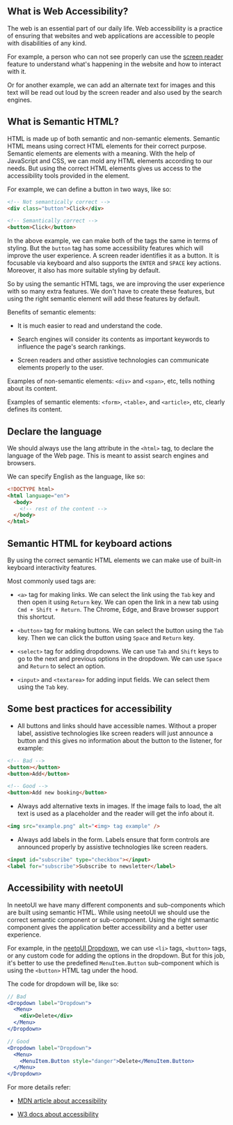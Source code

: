 ## What is Web Accessibility?

The web is an essential part of our daily life. Web accessibility is a practice of ensuring that websites and web applications are accessible to people with disabilities of any kind.

For example, a person who can not see properly can use the [screen reader](https://blog.hubspot.com/website/screen-reader-accessibility) feature to understand what's happening in the website and how to interact with it.

Or for another example, we can add an alternate text for images and this text will be read out loud by the screen reader and also used by the search engines.

## What is Semantic HTML?

HTML is made up of both semantic and non-semantic elements. Semantic HTML means using correct HTML elements for their correct purpose. Semantic elements are elements with a meaning. With the help of JavaScript and CSS, we can mold any HTML elements according to our needs. But using the correct HTML elements gives us access to the accessibility tools provided in the element.

For example, we can define a button in two ways, like so:

```html
<!-- Not semantically correct -->
<div class="button">Click</div>

<!-- Semantically correct -->
<button>Click</button>
```

In the above example, we can make both of the tags the same in terms of styling. But the `button` tag has some accessibility features which will improve the user experience. A screen reader identifies it as a button. It is focusable via keyboard and also supports the `ENTER` and `SPACE` key actions. Moreover, it also has more suitable styling by default.

So by using the semantic HTML tags, we are improving the user experience with so many extra features. We don't have to create these features, but using the right semantic element will add these features by default.

Benefits of semantic elements:

- It is much easier to read and understand the code.

- Search engines will consider its contents as important keywords to influence the page's search rankings.

- Screen readers and other assistive technologies can communicate elements properly to the user.

Examples of non-semantic elements: `<div>` and `<span>`, etc, tells nothing about its content.

Examples of semantic elements: `<form>`, `<table>`, and `<article>`, etc, clearly defines its content.

## Declare the language

We should always use the lang attribute in the `<html>` tag, to declare the language of the Web page. This is meant to assist search engines and browsers.

We can specify English as the language, like so:

```html
<!DOCTYPE html>
<html language="en">
  <body>
    <!-- rest of the content -->
  </body>
</html>
```

## Semantic HTML for keyboard actions

By using the correct semantic HTML elements we can make use of built-in keyboard interactivity features.

Most commonly used tags are:

- `<a>` tag for making links. We can select the link using the `Tab` key and then open it using `Return` key. We can open the link in a new tab using `Cmd + Shift + Return`. The Chrome, Edge, and Brave browser support this shortcut.

- `<button>` tag for making buttons. We can select the button using the `Tab` key. Then we can click the button using `Space` and `Return` key.

- `<select>` tag for adding dropdowns. We can use `Tab` and `Shift` keys to go to the next and previous options in the dropdown. We can use `Space` and `Return` to select an option.

- `<input>` and `<textarea>` for adding input fields. We can select them using the `Tab` key.

## Some best practices for accessibility

- All buttons and links should have accessible names. Without a proper label, assistive technologies like screen readers will just announce a button and this gives no information about the button to the listener, for example:

```html
<!-- Bad -->
<button></button>
<button>Add</button>

<!-- Good -->
<button>Add new booking</button>
```

- Always add alternative texts in images. If the image fails to load, the alt text is used as a placeholder and the reader will get the info about it.

```html
<img src="example.png" alt="<img> tag example" />
```

- Always add labels in the form. Labels ensure that form controls are announced properly by assistive technologies like screen readers.

```html
<input id="subscribe" type="checkbox"></input>
<label for="subscribe">Subscribe to newsletter</label>
```

## Accessibility with neetoUI

In neetoUI we have many different components and sub-components which are built using semantic HTML. While using neetoUI we should use the correct semantic component or sub-component. Using the right semantic component gives the application better accessibility and a better user experience.

For example, in the [neetoUI Dropdown](https://neetoui.onrender.com/?path=/story/components-dropdown--default), we can use `<li>` tags, `<button>` tags, or any custom code for adding the options in the dropdown. But for this job, it's better to use the predefined `MenuItem.Button` sub-component which is using the `<button>` HTML tag under the hood.

The code for dropdown will be, like so:

```jsx
// Bad
<Dropdown label="Dropdown">
  <Menu>
    <div>Delete</div>
  </Menu>
</Dropdown>

// Good
<Dropdown label="Dropdown">
  <Menu>
    <MenuItem.Button style="danger">Delete</MenuItem.Button>
  </Menu>
</Dropdown>
```

For more details refer:

- [MDN article about accessibility](https://developer.mozilla.org/en-US/docs/Learn/Accessibility/HTML)

- [W3 docs about accessibility](https://www.w3.org/TR/WCAG10-HTML-TECHS/)